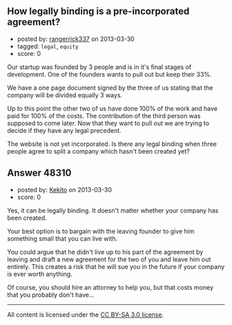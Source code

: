 ## How legally binding is a pre-incorporated agreement?

- posted by: [rangerrick337](https://stackexchange.com/users/-1/25691-rangerrick337) on 2013-03-30
- tagged: `legal`, `equity`
- score: 0

Our startup was founded by 3 people and is in it's final stages of development.  One of the founders wants to pull out but keep their 33%.

We have a one page document signed by the three of us stating that the company will be divided equally 3 ways.  

Up to this point the other two of us have done 100% of the work and have paid for 100% of the costs.  The contribution of the third person was supposed to come later.  Now that they want to pull out we are trying to decide if they have any legal precedent.  

The website is not yet incorporated.  Is there any legal binding when three people agree to split a company which hasn't been created yet?


## Answer 48310

- posted by: [Kekito](https://stackexchange.com/users/-1/5898-kekito) on 2013-03-30
- score: 0

Yes, it can be legally binding.  It doesn't matter whether your company has been created.

Your best option is to bargain with the leaving founder to give him something small that you can live with.

You could argue that he didn't live up to his part of the agreement by leaving and draft a new agreement for the two of you and leave him out entirely.  This creates a risk that he will sue you in the future if your company is ever worth anything.

Of course, you should hire an attorney to help you, but that costs money that you probably don't have...



---

All content is licensed under the [CC BY-SA 3.0 license](https://creativecommons.org/licenses/by-sa/3.0/).
